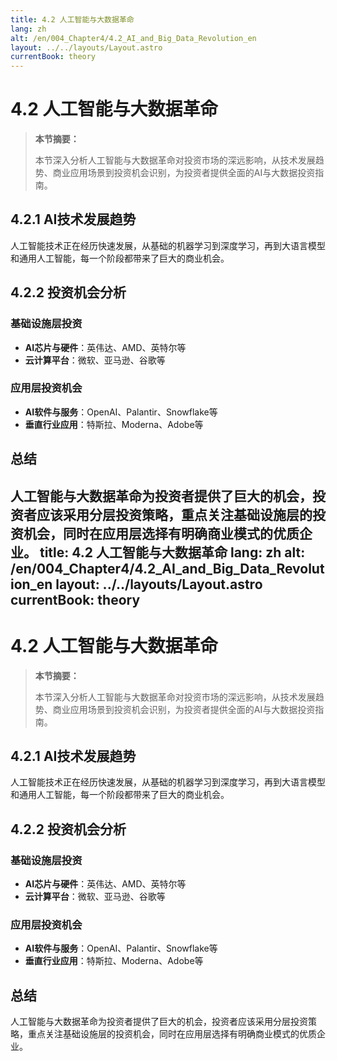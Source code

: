 ```yaml
---
title: 4.2 人工智能与大数据革命
lang: zh
alt: /en/004_Chapter4/4.2_AI_and_Big_Data_Revolution_en
layout: ../../layouts/Layout.astro
currentBook: theory
---
```


# 4.2 人工智能与大数据革命

> **本节摘要：**
> 
> 本节深入分析人工智能与大数据革命对投资市场的深远影响，从技术发展趋势、商业应用场景到投资机会识别，为投资者提供全面的AI与大数据投资指南。

## 4.2.1 AI技术发展趋势

人工智能技术正在经历快速发展，从基础的机器学习到深度学习，再到大语言模型和通用人工智能，每一个阶段都带来了巨大的商业机会。

## 4.2.2 投资机会分析

### 基础设施层投资
- **AI芯片与硬件**：英伟达、AMD、英特尔等
- **云计算平台**：微软、亚马逊、谷歌等

### 应用层投资机会
- **AI软件与服务**：OpenAI、Palantir、Snowflake等
- **垂直行业应用**：特斯拉、Moderna、Adobe等

## 总结

人工智能与大数据革命为投资者提供了巨大的机会，投资者应该采用分层投资策略，重点关注基础设施层的投资机会，同时在应用层选择有明确商业模式的优质企业。 
title: 4.2 人工智能与大数据革命
lang: zh
alt: /en/004_Chapter4/4.2_AI_and_Big_Data_Revolution_en
layout: ../../layouts/Layout.astro
currentBook: theory
---

# 4.2 人工智能与大数据革命

> **本节摘要：**
> 
> 本节深入分析人工智能与大数据革命对投资市场的深远影响，从技术发展趋势、商业应用场景到投资机会识别，为投资者提供全面的AI与大数据投资指南。

## 4.2.1 AI技术发展趋势

人工智能技术正在经历快速发展，从基础的机器学习到深度学习，再到大语言模型和通用人工智能，每一个阶段都带来了巨大的商业机会。

## 4.2.2 投资机会分析

### 基础设施层投资
- **AI芯片与硬件**：英伟达、AMD、英特尔等
- **云计算平台**：微软、亚马逊、谷歌等

### 应用层投资机会
- **AI软件与服务**：OpenAI、Palantir、Snowflake等
- **垂直行业应用**：特斯拉、Moderna、Adobe等

## 总结

人工智能与大数据革命为投资者提供了巨大的机会，投资者应该采用分层投资策略，重点关注基础设施层的投资机会，同时在应用层选择有明确商业模式的优质企业。 
 
 
 
